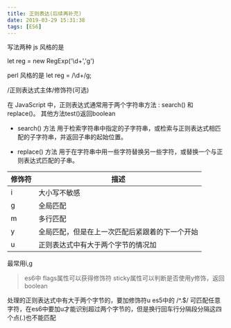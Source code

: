 ```yaml
---
title: 正则表达(后续再补充)
date: 2019-03-29 15:31:38
tags: [ES6]
---
```

写法两种
js 风格的是

let reg = new RegExp('\\d+','g')

perl 风格的是
let reg = /\d+/g;

/正则表达式主体/修饰符(可选)



在 JavaScript 中，正则表达式通常用于两个字符串方法 : search() 和 replace()。
其他方法test()返回boolean

- search() 方法 用于检索字符串中指定的子字符串，或检索与正则表达式相匹配的子字符串，并返回子串的起始位置。

- replace() 方法 用于在字符串中用一些字符替换另一些字符，或替换一个与正则表达式匹配的子串。


修饰符 |描述
---|---
i | 大小写不敏感
g| 全局匹配
m| 多行匹配
y| 全局匹配，但是在上一次匹配后紧跟着的下一个开始
u|正则表达式中有大于两个字节的情况加
最常用i,g

>es6中 
flags属性可以获得修饰符
sticky属性可以判断是否使用y修饰，返回boolean

处理的正则表达式中有大于两个字节的，要加修饰符u
es5中的 /^.$/ 可匹配任意字符，在es6中要加u才能识别超过两个字节的，但是换行回车行分隔段分隔这四个点(.)也不能匹配